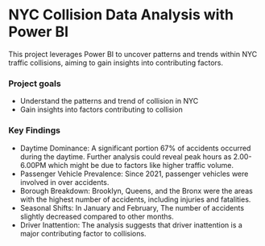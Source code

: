 # NYC Collision Data Analysis with Power BI
This project leverages Power BI to uncover patterns and trends within NYC traffic collisions, aiming to gain insights into contributing factors.

### Project goals
- Understand the patterns and trend of collision in NYC
- Gain insights into factors contributing to collision

### Key Findings
- Daytime Dominance: A significant portion 67% of accidents occurred during the daytime. Further analysis could reveal peak hours as 2.00-6.00PM which might be due to factors like higher traffic volume.
- Passenger Vehicle Prevalence: Since 2021, passenger vehicles were involved in over accidents. 
- Borough Breakdown: Brooklyn, Queens, and the Bronx were the areas with the highest number of accidents, including injuries and fatalities. 
- Seasonal Shifts: In January and February, The number of accidents slightly decreased compared to other months.
- Driver Inattention: The analysis suggests that driver inattention is a major contributing factor to collisions. 
